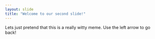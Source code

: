 ```yaml
---
layout: slide
title: "Welcome to our second slide!"
---
```

Lets just pretend that this is a really witty meme.
Use the left arrow to go back!
